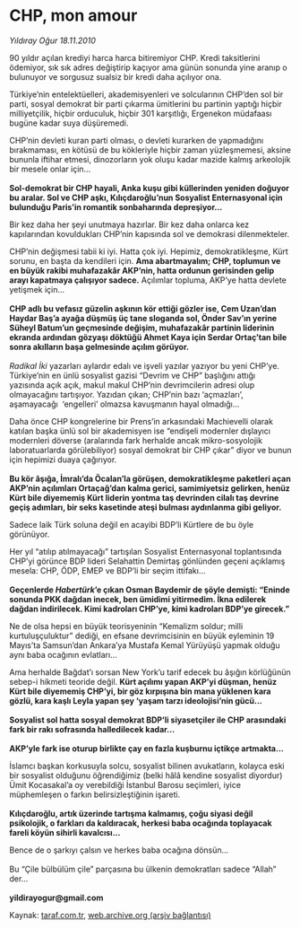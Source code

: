 # CHP, mon amour

*Yıldıray Oğur 18.11.2010*

<div class="yazi"><p>90 yıldır açılan krediyi harca harca bitiremiyor CHP. Kredi taksitlerini ödemiyor, sık sık adres değiştirip kaçıyor ama günün sonunda yine aranıp o bulunuyor ve sorgusuz sualsiz bir kredi daha açılıyor ona.</p>
<p>Türkiye’nin entelektüelleri, akademisyenleri ve solcularının CHP’den sol bir parti, sosyal demokrat bir parti çıkarma ümitlerini bu partinin yaptığı hiçbir milliyetçilik, hiçbir orduculuk, hiçbir 301 karşıtlığı, Ergenekon müdafaası bugüne kadar suya düşüremedi.</p>
<p>CHP’nin devleti kuran parti olması, o devleti kurarken de yapmadığını bırakmaması, en kötüsü de bu kökleriyle hiçbir zaman yüzleşmemesi, aksine bununla iftihar etmesi, dinozorların yok oluşu kadar mazide kalmış arkeolojik bir mesele onlar için...<br/><br/><b>Sol-demokrat bir CHP hayali, Anka kuşu gibi küllerinden yeniden doğuyor bu aralar. Sol ve CHP aşkı, Kılıçdaroğlu’nun Sosyalist Enternasyonal için bulunduğu Paris’in romantik sonbaharında depreşiyor...</b></p>
<p>Bir kez daha her şeyi unutmaya hazırlar. Bir kez daha onlarca kez kapılarından kovuldukları CHP’nin kapısında sol ve demokrasi dilenmekteler. </p>
<p>CHP’nin değişmesi tabii ki iyi. Hatta çok iyi. Hepimiz, demokratikleşme, Kürt sorunu, en başta da kendileri için. <b>Ama abartmayalım; CHP, toplumun ve en büyük rakibi muhafazakâr AKP’nin, hatta ordunun gerisinden gelip arayı kapatmaya çalışıyor sadece.</b> Açılımlar topluma, AKP’ye hatta devlete yetişmek için... <br/><br/><b>CHP adlı bu vefasız güzelin aşkının kör ettiği gözler ise, Cem Uzan’dan Haydar Baş’a ayağa düşmüş üç tane sloganda sol, Önder Sav’ın yerine Süheyl Batum’un geçmesinde değişim, muhafazakâr partinin liderinin ekranda ardından gözyaşı döktüğü Ahmet Kaya için Serdar Ortaç’tan bile sonra akılların başa gelmesinde açılım görüyor.<br/><br/></b><i>Radikal İki</i> yazarları aylardır edalı ve işveli yazılar yazıyor bu yeni CHP’ye. Türkiye’nin en ünlü sosyalist gazisi “Devrim ve CHP” başlığını attığı yazısında açık açık, makul makul CHP’nin devrimcilerin adresi olup olmayacağını tartışıyor. Yazıdan çıkan; CHP’nin bazı ‘açmazları’, aşamayacağı  ‘engelleri’ olmazsa kavuşmanın hayal olmadığı...</p>
<p>Daha önce CHP kongrelerine bir Prens’in arkasındaki Machievelli olarak katılan başka ünlü sol bir akademisyen ise “endişeli modernler dışlayıcı modernleri döverse (aralarında fark herhalde ancak mikro-sosyolojik laboratuarlarda görülebiliyor) sosyal demokrat bir CHP çıkar” diyor ve bunun için hepimizi duaya çağırıyor. <br/><br/><b>Bu kör âşığa, İmralı’da Öcalan’la görüşen, demokratikleşme paketleri açan AKP’nin açılımları Ortaçağ’dan kalma gerici, samimiyetsiz gelirken, henüz Kürt bile diyememiş Kürt liderin yontma taş devrinden cilalı taş devrine geçiş adımları, bir seks kasetinde ateşi bulması aydınlanma gibi geliyor.</b></p>
<p>Sadece laik Türk soluna değil en acayibi BDP’li Kürtlere de bu öyle görünüyor.</p>
<p>Her yıl “atılıp atılmayacağı” tartışılan Sosyalist Enternasyonal toplantısında CHP’yi görünce BDP lideri Selahattin Demirtaş gönlünden geçeni açıklamış mesela: CHP, ÖDP, EMEP ve BDP’li bir seçim ittifakı...<br/><br/><b>Geçenlerde <i>Habertürk</i>’e çıkan Osman Baydemir de şöyle demişti: “Eninde sonunda PKK dağdan inecek, ben ümidimi yitirmedim. İkna edilerek dağdan indirilecek. Kimi kadroları CHP’ye, kimi kadroları BDP’ye girecek.”</b></p>
<p>Ne de olsa hepsi en büyük teorisyeninin “Kemalizm soldur; milli kurtuluşçuluktur” dediği, en efsane devrimcisinin en büyük eyleminin 19 Mayıs’ta Samsun’dan Ankara’ya Mustafa Kemal Yürüyüşü yapmak olduğu aynı baba ocağının evlatları...</p>
<p>Ama herhalde Bağdat’ı sorsan New York’u tarif edecek bu âşığın körlüğünün sebep-i hikmeti teoride değil. <b>Kürt açılımı yapan AKP’yi düşman, henüz Kürt bile diyememiş CHP’yi, bir göz kırpışına bin mana yüklenen kara gözlü, kara kaşlı Leyla yapan şey ‘yaşam tarzı ideolojisi’nin gücü...<br/><br/></b><b>Sosyalist sol hatta sosyal demokrat BDP’li siyasetçiler ile CHP arasındaki fark bir rakı sofrasında halledilecek kadar... <br/><br/></b><b>AKP’yle fark ise oturup birlikte çay en fazla kuşburnu içtikçe artmakta... </b></p>
<p>İslamcı başkan korkusuyla solcu, sosyalist bilinen avukatların, kolayca eski bir sosyalist olduğunu öğrendiğimiz (belki hâlâ kendine sosyalist diyordur) Ümit Kocasakal’a oy verebildiği İstanbul Barosu seçimleri, iyice müphemleşen o farkın belirsizleştiğinin işareti.  <br/><br/><b>Kılıçdaroğlu, artık üzerinde tartışma kalmamış, çoğu siyasi değil psikolojik, o farkları da kaldıracak, herkesi baba ocağında toplayacak fareli köyün sihirli kavalcısı... </b></p>
<p>Bence de o şarkıyı çalsın ve herkes baba ocağına dönsün...<br/><br/>Bu “Çile bülbülüm çile” parçasına bu ülkenin demokratları sadece “Allah” der...<br/><br/><b>yildirayogur@gmail.com</b><b> </b></p></div>

Kaynak: [taraf.com.tr](http://www.taraf.com.tr:80/yildiray-ogur/makale-chp-mon-amour.htm), [web.archive.org (arşiv bağlantısı)](http://web.archive.org/web/20101120141045/http://www.taraf.com.tr:80/yildiray-ogur/makale-chp-mon-amour.htm)
